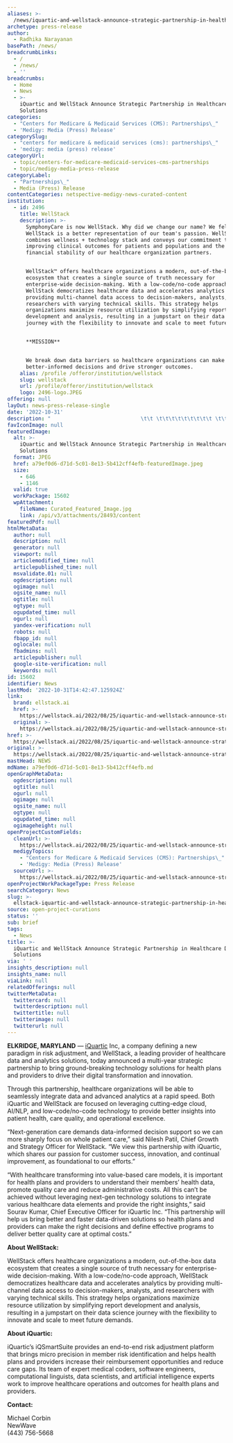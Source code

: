 ```yaml
---
aliases: >-
  /news/iquartic-and-wellstack-announce-strategic-partnership-in-healthcare-data-solutions
archetype: press-release
author:
  - Radhika Narayanan
basePath: /news/
breadcrumbLinks:
  - /
  - /news/
  - ''
breadcrumbs:
  - Home
  - News
  - >-
    iQuartic and WellStack Announce Strategic Partnership in Healthcare Data
    Solutions
categories:
  - "Centers for Medicare & Medicaid Services (CMS): Partnerships\_"
  - 'Medigy: Media (Press) Release'
categorySlug:
  - "centers for medicare & medicaid services (cms): partnerships\_"
  - 'medigy: media (press) release'
categoryUrl:
  - topic/centers-for-medicare-medicaid-services-cms-partnerships
  - topic/medigy-media-press-release
categoryLabel:
  - "Partnerships\_"
  - Media (Press) Release
contentCategories: netspective-medigy-news-curated-content
institution:
  - id: 2496
    title: WellStack
    description: >-
      SymphonyCare is now WellStack. Why did we change our name? We felt
      WellStack is a better representation of our team's passion. WellStack
      combines wellness + technology stack and conveys our commitment to
      improving clinical outcomes for patients and populations and the overall
      financial stability of our healthcare organization partners.


      WellStack™ offers healthcare organizations a modern, out-of-the-box data
      ecosystem that creates a single source of truth necessary for
      enterprise-wide decision-making. With a low-code/no-code approach,
      WellStack democratizes healthcare data and accelerates analytics by
      providing multi-channel data access to decision-makers, analysts, and
      researchers with varying technical skills. This strategy helps
      organizations maximize resource utilization by simplifying report
      development and analysis, resulting in a jumpstart on their data science
      journey with the flexibility to innovate and scale to meet future demands.


      **MISSION**


      We break down data barriers so healthcare organizations can make
      better-informed decisions and drive stronger outcomes.
    alias: /profile /offeror/institution/wellstack
    slug: wellstack
    url: /profile/offeror/institution/wellstack
    logo: 2496-logo.JPEG
offering: null
layOut: news-press-release-single
date: '2022-10-31'
description: "                             \t\t \t\t\t\t\t\t\t\t\t \t\t\t\t\t\t \t\t\t\t\t \t\t\t \t\t\t\t\t\t\t\t \t\t\t\t \t\t\t\t\t\t\t   ELKRIDGE, MARYLAND —&nbsp;iQuartic&nbsp;Inc, a company defining a new paradigm in risk adjustment, and WellStack, a l"
favIconImage: null
featuredImage:
  alt: >-
    iQuartic and WellStack Announce Strategic Partnership in Healthcare Data
    Solutions
  format: JPEG
  href: a79ef0d6-d71d-5c01-8e13-5b412cff4efb-featuredImage.jpeg
  size:
    - 646
    - 1146
  valid: true
  workPackage: 15602
  wpAttachment:
    fileName: Curated_Featured_Image.jpg
    link: /api/v3/attachments/28493/content
featuredPdf: null
htmlMetaData:
  author: null
  description: null
  generator: null
  viewport: null
  articlemodified_time: null
  articlepublished_time: null
  msvalidate.01: null
  ogdescription: null
  ogimage: null
  ogsite_name: null
  ogtitle: null
  ogtype: null
  ogupdated_time: null
  ogurl: null
  yandex-verification: null
  robots: null
  fbapp_id: null
  oglocale: null
  fbadmins: null
  articlepublisher: null
  google-site-verification: null
  keywords: null
id: 15602
identifier: News
lastMod: '2022-10-31T14:42:47.125924Z'
link:
  brand: ellstack.ai
  href: >-
    https://wellstack.ai/2022/08/25/iquartic-and-wellstack-announce-strategic-partnership-in-healthcare-data-solutions/
  original: >-
    https://wellstack.ai/2022/08/25/iquartic-and-wellstack-announce-strategic-partnership-in-healthcare-data-solutions/
href: >-
  https://wellstack.ai/2022/08/25/iquartic-and-wellstack-announce-strategic-partnership-in-healthcare-data-solutions/
original: >-
  https://wellstack.ai/2022/08/25/iquartic-and-wellstack-announce-strategic-partnership-in-healthcare-data-solutions/
mastHead: NEWS
mdName: a79ef0d6-d71d-5c01-8e13-5b412cff4efb.md
openGraphMetaData:
  ogdescription: null
  ogtitle: null
  ogurl: null
  ogimage: null
  ogsite_name: null
  ogtype: null
  ogupdated_time: null
  ogimageheight: null
openProjectCustomFields:
  cleanUrl: >-
    https://wellstack.ai/2022/08/25/iquartic-and-wellstack-announce-strategic-partnership-in-healthcare-data-solutions/
  medigyTopics:
    - "Centers for Medicare & Medicaid Services (CMS): Partnerships\_"
    - 'Medigy: Media (Press) Release'
  sourceUrl: >-
    https://wellstack.ai/2022/08/25/iquartic-and-wellstack-announce-strategic-partnership-in-healthcare-data-solutions/
openProjectWorkPackageType: Press Release
searchCategory: News
slug: >-
  ellstack-iquartic-and-wellstack-announce-strategic-partnership-in-healthcare-data-solutions
source: open-project-curations
status: ''
sub: brief
tags:
  - News
title: >-
  iQuartic and WellStack Announce Strategic Partnership in Healthcare Data
  Solutions
via: ' '
insights_description: null
insights_name: null
viaLink: null
relatedOfferings: null
twitterMetaData:
  twittercard: null
  twitterdescription: null
  twittertitle: null
  twitterimage: null
  twitterurl: null
---
```

<div id="readability-page-1" class="page"><div>                             		<div data-elementor-type="wp-post" data-elementor-id="6510"> 									<section data-id="3a725ee0" data-element_type="section"> 						<div> 					<div data-id="752237c5" data-element_type="column"> 			<div> 								<div data-id="7c1d624e" data-element_type="widget" data-widget_type="text-editor.default"> 				<div> 							   <p><strong>ELKRIDGE, MARYLAND</strong> —&nbsp;<a href="https://iquartic.com/" target="_blank" rel="noreferrer noopener">iQuartic</a>&nbsp;Inc, a company defining a new paradigm in risk adjustment, and WellStack, a leading provider of healthcare data and analytics solutions, today announced a multi-year strategic partnership to bring ground-breaking technology solutions for health plans and providers to drive their digital transformation and innovation.</p>  <p>Through this partnership, healthcare organizations will be able to seamlessly integrate data and advanced analytics at a rapid speed. Both iQuartic and&nbsp;WellStack&nbsp;are focused on leveraging cutting-edge cloud, AI/NLP, and low-code/no-code technology to provide better insights into patient health, care quality, and operational excellence.</p>  <p>“Next-generation care demands data-informed decision support so we can more sharply focus on whole patient care,” said Nilesh Patil, Chief Growth and Strategy Officer for WellStack. “We view this partnership with iQuartic, which shares our passion for customer success, innovation, and continual improvement, as foundational to our efforts.”</p>  <p>“With healthcare transforming into value-based care models, it is important for health plans and providers to understand their members’ health data, promote quality care and reduce administrative costs. All this can’t be achieved without leveraging next-gen technology solutions to integrate various healthcare data elements and provide the right insights,” said Sourav Kumar, Chief Executive Officer for iQuartic Inc. “This partnership will help us bring better and faster data-driven solutions so health plans and providers can make the right decisions and define effective programs to deliver better quality care at optimal costs.”</p>  <p><b>About WellStack:&nbsp;</b></p> <p>WellStack offers healthcare organizations a modern, out-of-the-box data ecosystem that creates a single source of truth necessary for enterprise-wide decision-making. With a low-code/no-code approach, WellStack democratizes healthcare data and accelerates analytics by providing multi-channel data access to decision-makers, analysts, and researchers with varying technical skills. This strategy helps organizations maximize resource utilization by simplifying report development and analysis, resulting in a jumpstart on their data science journey with the flexibility to innovate and scale to meet future demands.</p>  <p><b>About iQuartic:&nbsp;</b></p> <p>iQuartic’s iQSmartSuite provides an end-to-end risk adjustment platform that brings micro precision in member risk identification and helps health plans and providers increase their reimbursement opportunities and reduce care gaps. Its team of expert medical coders, software engineers, computational linguists, data scientists, and artificial intelligence experts work to improve healthcare operations and outcomes for health plans and providers.</p> <p><b>Contact:<br></b></p> <p><span>Michael Corbin<br></span><span>NewWave<br></span><span>(443) 756-5668</span></p> 						</div> 				</div> 					</div> 		</div> 							</div> 		</section> 							</div> 		                        </div></div>